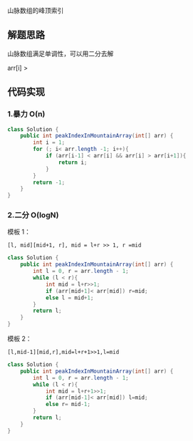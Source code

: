 山脉数组的峰顶索引

## 解题思路

山脉数组满足单调性，可以用二分去解

arr[i] >

## 代码实现

### 1.暴力 O(n)

```java
class Solution {
    public int peakIndexInMountainArray(int[] arr) {
        int i = 1;
        for (; i< arr.length -1; i++){
            if (arr[i-1] < arr[i] && arr[i] > arr[i+1]){
                return i;
            }
        }
        return -1;
    }
}
```

### 2.二分 O(logN)

模板 1：

`[l, mid][mid+1, r], mid = l+r >> 1, r =mid`

```java
class Solution {
    public int peakIndexInMountainArray(int[] arr) {
        int l = 0, r = arr.length - 1;
        while (l < r){
            int mid = l+r>>1;
            if (arr[mid+1]< arr[mid]) r=mid;
            else l = mid+1;
        }
        return l;
    }
}
```

模板 2：

`[l,mid-1][mid,r],mid=l+r+1>>1,l=mid`

```java
class Solution {
    public int peakIndexInMountainArray(int[] arr) {
        int l = 0, r = arr.length - 1;
        while (l < r){
            int mid = l+r+1>>1;
            if (arr[mid-1]< arr[mid]) l=mid;
            else r= mid-1;
        }
        return l;
    }
}
```
